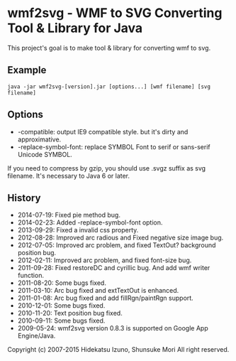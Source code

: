 # wmf2svg - WMF to SVG Converting Tool & Library for Java

This project's goal is to make tool & library for converting wmf to svg.

## Example

```
java -jar wmf2svg-[version].jar [options...] [wmf filename] [svg filename]
```
## Options

- -compatible: output IE9 compatible style. but it's dirty and approximative.
- -replace-symbol-font: replace SYMBOL Font to serif or sans-serif Unicode SYMBOL.

If you need to compress by gzip, you should use .svgz suffix as svg filename.
It's necessary to Java 6 or later.

## History

- 2014-07-19: Fixed pie method bug.
- 2014-02-23: Added -replace-symbol-font option.
- 2013-09-29: Fixed a invalid css property.
- 2012-08-28: Improved arc radious and Fixed negative size image bug.
- 2012-07-05: Improved arc problem, and fixed TextOut? background position bug.
- 2012-02-11: Improved arc problem, and fixed font-size bug.
- 2011-09-28: Fixed restoreDC and cyrillic bug. And add wmf writer function.
- 2011-08-20: Some bugs fixed.
- 2011-03-10: Arc bug fixed and extTextOut is enhanced.
- 2011-01-08: Arc bug fixed and add fillRgn/paintRgn support.
- 2010-12-01: Some bugs fixed.
- 2010-11-20: Text position bug fixed.
- 2010-09-11: Some bugs fixed.
- 2009-05-24: wmf2svg version 0.8.3 is supported on Google App Engine/Java.

Copyright (c) 2007-2015 Hidekatsu Izuno, Shunsuke Mori All right reserved.

